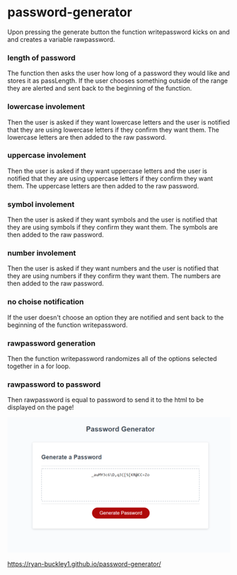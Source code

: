 # password-generator

Upon pressing the generate button the function writepassword kicks on and and creates a variable rawpassword. 
### length of password
The function then asks the user how long of a password they would like and stores it as passLength. If the user chooses something outside of the range they are alerted and sent back to the beginning of the function.
### lowercase involement
Then the user is asked if they want lowercase letters and the user is notified that they are using lowercase letters if they confirm they want them. The lowercase letters are then added to the raw password.
### uppercase involement
Then the user is asked if they want uppercase letters and the user is notified that they are using uppercase letters if they confirm they want them. The uppercase letters are then added to the raw password.
### symbol involement
Then the user is asked if they want symbols and the user is notified that they are using symbols if they confirm they want them. The symbols are then added to the raw password.
### number involement
Then the user is asked if they want numbers and the user is notified that they are using numbers if they confirm they want them. The numbers are then added to the raw password.
### no choise notification
If the user doesn't choose an option they are notified and sent back to the beginning of the function writepassword.
### rawpassword generation 
Then the function writepassword randomizes all of the options selected together in a for loop.
### rawpassword to password
Then rawpassword is equal to password to send it to the html to be displayed on the page!

![](assets\images\screenshot.png)

https://ryan-buckley1.github.io/password-generator/
